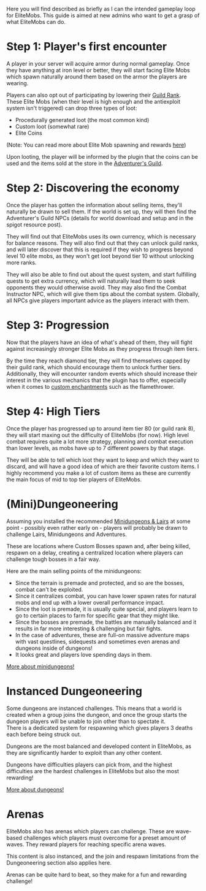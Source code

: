 Here you will find described as briefly as I can the intended gameplay loop for EliteMobs. This guide is aimed at new admins who want to get a grasp of what EliteMobs can do.

# Step 1: Player's first encounter
A player in your server will acquire armor during normal gameplay. Once they have anything at iron level or better, they will start facing Elite Mobs which spawn naturally around them based on the armor the players are wearing. 

Players can also opt out of participating by lowering their [Guild Rank]($language$/elitemobs/adventurers_guild_world.md).
<br>These Elite Mobs (when their level is high enough and the antiexploit system isn't triggered) can drop three types of loot:

* Procedurally generated loot (the most common kind)
* Custom loot (somewhat rare)
* Elite Coins

(Note: You can read more about Elite Mob spawning and rewards [here]($language$/elitemobs/spawning_tiers_loot.md))

Upon looting, the player will be informed by the plugin that the coins can be used and the items sold at the store in the [Adventurer's Guild]($language$/elitemobs/adventurers_guild_world.md).

# Step 2: Discovering the economy
Once the player has gotten the information about selling items, they'll naturally be drawn to sell them. If the world is set up, they will then find the Adventurer's Guild NPCs (details for world download and setup and in the spigot resource post).

They will find out that EliteMobs uses its own currency, which is necessary for balance reasons. They will also find out that they can unlock guild ranks, and will later discover that this is required if they wish to progress beyond level 10 elite mobs, as they won't get loot beyond tier 10 without unlocking more ranks. 

They will also be able to find out about the quest system, and start fulfilling quests to get extra currency, which will naturally lead them to seek opponents they would otherwise avoid. They may also find the Combat Instructor NPC, which will give them tips about the combat system. Globally, all NPCs give players important advice as the players interact with them.

# Step 3: Progression
Now that the players have an idea of what's ahead of them, they will fight against increasingly stronger Elite Mobs as they progress through item tiers. 

By the time they reach diamond tier, they will find themselves capped by their guild rank, which should encourage them to unlock further tiers. 
<br>Additionally, they will encounter random events which should increase their interest in the various mechanics that the plugin has to offer, especially when it comes to [custom enchantments]($language$/elitemobs/custom_enchantments_list.md) such as the flamethrower.

# Step 4: High Tiers
Once the player has progressed up to around item tier 80 (or guild rank 8), they will start maxing out the difficulty of EliteMobs (for now). High level combat requires quite a lot more strategy, planning and combat execution than lower levels, as mobs have up to 7 different powers by that stage. 

They will be able to tell which loot they want to keep and which they want to discard, and will have a good idea of which are their favorite custom items. I highly recommend you make a lot of custom items as these are currently the main focus of mid to top tier players of EliteMobs.

# (Mini)Dungeoneering
Assuming you installed the recommended [Minidungeons & Lairs]($language$/elitemobs/dungeons.md) at some point - possibly even rather early on - players will probably be drawn to challenge Lairs, Minidungeons and Adventures. 

These are locations where Custom Bosses spawn and, after being killed, respawn on a delay, creating a centralized location where players can challenge tough bosses in a fair way.

Here are the main selling points of the minidungeons:

* Since the terrain is premade and protected, and so are the bosses, combat can't be exploited.
* Since it centralizes combat, you can have lower spawn rates for natural mobs and end up with a lower overall performance impact.
* Since the loot is premade, it is usually quite special, and players learn to go to certain places to farm for specific gear that they might like.
* Since the bosses are premade, the battles are manually balanced and it results in far more interesting & challenging but fair fights.
* In the case of adventures, these are full-on massive adventure maps with vast questlines, sidequests and sometimes even arenas and dungeons inside of dungeons!
* It looks great and players love spending days in them.

[More about minidungeons!]($language$/elitemobs/dungeons.md)

# Instanced Dungeoneering
Some dungeons are instanced challenges. This means that a world is created when a group joins the dungeon, and once the group starts the dungeon players will be unable to join other than to spectate it. 
<br>There is a dedicated system for respawning which gives players 3 deaths each before being struck out.

Dungeons are the most balanced and developed content in EliteMobs, as they are significantly harder to exploit than any other content.

Dungeons have difficulties players can pick from, and the highest difficulties are the hardest challenges in EliteMobs but also the most rewarding!

[More about dungeons!]($language$/elitemobs/dungeons.md)

# Arenas
EliteMobs also has arenas which players can challenge. These are wave-based challenges which players must overcome for a preset amount of waves. They reward players for reaching specific arena waves. 

This content is also instanced, and the join and respawn limitations from the Dungeoneering section also applies here.

Arenas can be quite hard to beat, so they make for a fun and rewarding challenge!